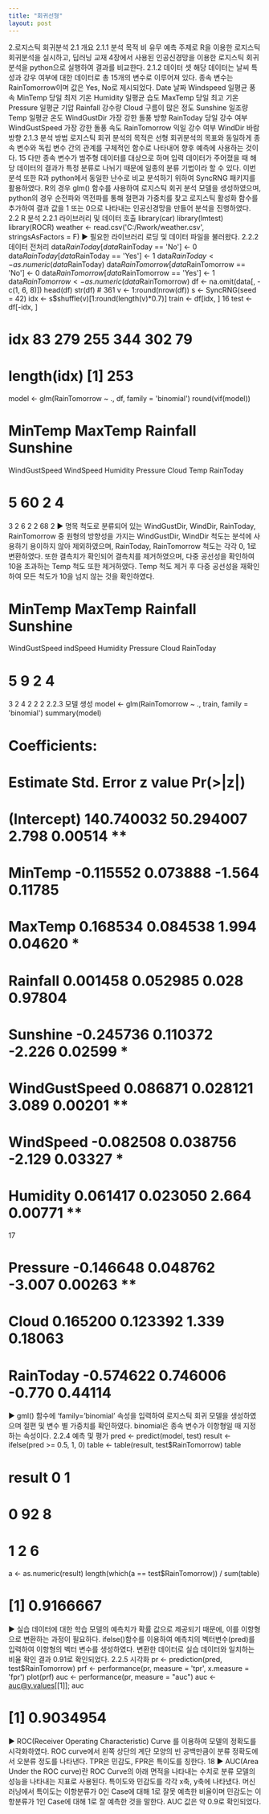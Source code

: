 ```yaml
---
title: "회귀선형"
layout: post
---
```

2.로지스틱 회귀분석
2.1 개요
2.1.1 분석 목적
비 유무 예측 주제로 R을 이용한 로지스틱 회귀분석을 실시하고, 딥러닝 교재
4장에서 사용된 인공신경망을 이용한 로지스틱 회귀분석을 python으로 실행하여
결과를 비교한다.
2.1.2 데이터 셋
해당 데이터는 날씨 특성과 강우 여부에 대한 데이터로 총 15개의 변수로
이루어져 있다. 종속 변수는 RainTomorrow이며 값은 Yes, No로 제시되었다.
Date 날짜 Windspeed 일평균 풍속
MinTemp 당일 최저 기온 Humidity 일평균 습도
MaxTemp 당일 최고 기온 Pressure 일평균 기압
Rainfall 강수량 Cloud 구름이 많은 정도
Sunshine 일조량 Temp 일평균 온도
WindGustDir 가장 강한 돌풍 방향 RainToday 당일 강수 여부
WindGustSpeed 가장 강한 돌풍 속도 RainTomorrow 익일 강수 여부
WindDir 바람 방향
2.1.3 분석 방법
로지스틱 회귀 분석의 목적은 선형 회귀분석의 목표와 동일하게 종속 변수와
독립 변수 간의 관계를 구체적인 함수로 나타내어 향후 예측에 사용하는 것이다.
15
다만 종속 변수가 범주형 데이터를 대상으로 하며 입력 데이터가 주어졌을 때
해당 데이터의 결과가 특정 분류로 나뉘기 때문에 일종의 분류 기법이라 할 수
있다.
이번 분석 또한 R과 python에서 동일한 난수로 비교 분석하기 위하여 SyncRNG
패키지를 활용하였다. R의 경우 glm() 함수를 사용하여 로지스틱 회귀 분석
모델을 생성하였으며, python의 경우 순전파와 역전파를 통해 절편과 가중치를
찾고 로지스틱 활성화 함수를 추가하여 결과 값을 1 또는 0으로 나타내는
인공신경망을 만들어 분석을 진행하였다.
2.2 R 분석
2.2.1 라이브러리 및 데이터 호출
library(car)
library(lmtest)
library(ROCR)
weather <- read.csv('C:/Rwork/weather.csv',
stringsAsFactors = F)
▶ 필요한 라이브러리 로딩 및 데이터 파일을 불러왔다.
2.2.2 데이터 전처리
data$RainToday[data$RainToday == 'No'] <- 0
data$RainToday[data$RainToday == 'Yes'] <- 1
data$RainToday <- as.numeric(data$RainToday)
data$RainTomorrow[data$RainTomorrow == 'No'] <- 0
data$RainTomorrow[data$RainTomorrow == 'Yes'] <- 1
data$RainTomorrow <- as.numeric(data$RainTomorrow)
df <- na.omit(data[, -c(1, 6, 8)])
head(df)
str(df) # 361
v <- 1:round(nrow(df))
s <- SyncRNG(seed = 42)
idx <- s$shuffle(v)[1:round(length(v)*0.7)]
train <- df[idx, ]
16
test <- df[-idx, ]
# idx 83 279 255 344 302 79
# length(idx) [1] 253
model <- glm(RainTomorrow ~ ., df, family = 'binomial')
round(vif(model))
# MinTemp MaxTemp Rainfall Sunshine
WindGustSpeed WindSpeed Humidity Pressure
Cloud Temp RainToday
# 5 60 2 4
3 2 6 2
2 68 2
▶ 명목 척도로 분류되어 있는 WindGustDir, WindDir, RainToday, RainTomorrow
중 원형의 방향성을 가지는 WindGustDir, WindDir 척도는 분석에 사용하기
용이하지 않아 제외하였으며, RainToday, RainTomorrow 척도는 각각 0, 1로
변환하였다. 또한 결측치가 확인되어 결측치를 제거하였으며, 다중 공선성을
확인하여 10을 초과하는 Temp 척도 또한 제거하였다.
Temp 척도 제거 후 다중 공선성을 재확인하여 모든 척도가 10을 넘지 않는 것을
확인하였다.
# MinTemp MaxTemp Rainfall Sunshine
WindGustSpeed indSpeed Humidity Pressure
Cloud RainToday
# 5 9 2 4
3 2 4 2
2 2
2.2.3 모델 생성
model <- glm(RainTomorrow ~ ., train, family = 'binomial')
summary(model)
# Coefficients:
# Estimate Std. Error z value Pr(>|z|)
# (Intercept) 140.740032 50.294007 2.798 0.00514 **
# MinTemp -0.115552 0.073888 -1.564 0.11785
# MaxTemp 0.168534 0.084538 1.994 0.04620 *
# Rainfall 0.001458 0.052985 0.028 0.97804
# Sunshine -0.245736 0.110372 -2.226 0.02599 *
# WindGustSpeed 0.086871 0.028121 3.089 0.00201 **
# WindSpeed -0.082508 0.038756 -2.129 0.03327 *
# Humidity 0.061417 0.023050 2.664 0.00771 **
17
# Pressure -0.146648 0.048762 -3.007 0.00263 **
# Cloud 0.165200 0.123392 1.339 0.18063
# RainToday -0.574622 0.746006 -0.770 0.44114
▶ gml() 함수에 ‘family=’binomial’ 속성을 입력하여 로지스틱 회귀 모델을
생성하였으며 절편 및 변수 별 가중치를 확인하였다. binomial은 종속 변수가
이항형일 때 지정하는 속성이다.
2.2.4 예측 및 평가
pred <- predict(model, test)
result <- ifelse(pred >= 0.5, 1, 0)
table <- table(result, test$RainTomorrow)
table
# result 0 1
# 0 92 8
# 1 2 6
a <- as.numeric(result)
length(which(a == test$RainTomorrow)) / sum(table)
# [1] 0.9166667
▶ 실습 데이터에 대한 학습 모델의 예측치가 확률 값으로 제공되기 때문에, 이를
이항형으로 변환하는 과정이 필요하다. ifelse()함수를 이용하여 예측치의
벡터변수(pred)를 입력하여 이항형의 벡터 변수를 생성하였다. 변환한 데이터로
실습 데이터와 일치하는 비율 확인 결과 0.91로 확인되었다.
2.2.5 시각화
pr <- prediction(pred, test$RainTomorrow)
prf <- performance(pr, measure = 'tpr', x.measure = 'fpr')
plot(prf)
auc <- performance(pr, measure = "auc")
auc <- auc@y.values[[1]]; auc
# [1] 0.9034954
▶ ROC(Receiver Operating Characteristic) Curve 를 이용하여 모델의 정확도를
시각화하였다. ROC curve에서 왼쪽 상단의 계단 모양의 빈 공백만큼이 분류
정확도에서 오분류 정도를 나타낸다. TPR은 민감도, FPR은 특이도를 칭한다.
18
▶ AUC(Area Under the ROC curve)란 ROC Curve의 아래 면적을 나타내는
수치로 분류 모델의 성능을 나타내는 지표로 사용된다. 특이도와 민감도를 각각
x축, y축에 나타냈다. 머신러닝에서 특이도는 이항분류가 0인 Case에 대해 1로
잘못 예측한 비율이며 민감도는 이항분류가 1인 Case에 대해 1로 잘 예측한 것을
말한다. AUC 값은 약 0.9로 확인되었다.